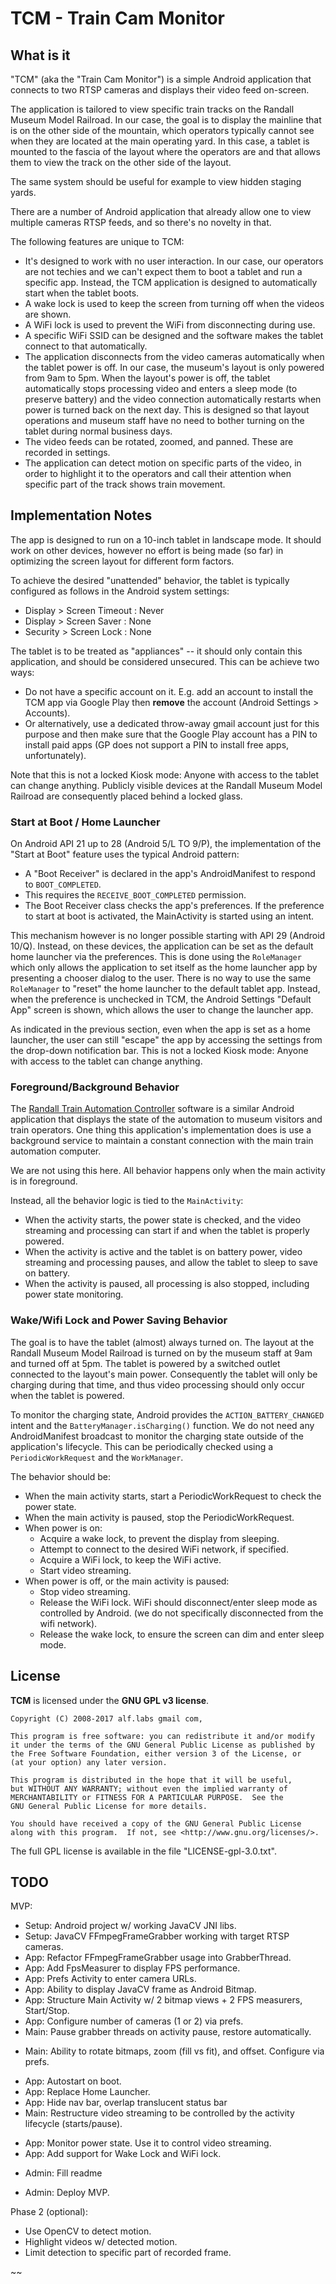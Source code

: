 # TCM - Train Cam Monitor

## What is it

"TCM" (aka the "Train Cam Monitor") is a simple Android application that
connects to two RTSP cameras and displays their video feed on-screen.

The application is tailored to view specific train tracks on the Randall Museum
Model Railroad. In our case, the goal is to display the mainline that is on the
other side of the mountain, which operators typically cannot see when they are
located at the main operating yard. In this case, a tablet is mounted to the fascia
of the layout where the operators are and that allows them to view the track on the
other side of the layout.

The same system should be useful for example to view hidden staging yards.

There are a number of Android application that already allow one to view multiple
cameras RTSP feeds, and so there's no novelty in that.

The following features are unique to TCM:

- It's designed to work with no user interaction. In our case, our operators are
  not techies and we can't expect them to boot a tablet and run a specific app.
  Instead, the TCM application is designed to automatically start when the tablet
  boots.
- A wake lock is used to keep the screen from turning off when the videos are shown.
- A WiFi lock is used to prevent the WiFi from disconnecting during use.
- A specific WiFi SSID can be designed and the software makes the tablet connect to that automatically.
- The application disconnects from the video cameras automatically when the tablet power is off.
  In our case, the museum's layout is only powered from 9am to 5pm. When the layout's power is off,
  the tablet automatically stops processing video and enters a sleep mode (to preserve battery)
  and the video connection automatically restarts when power is turned back on the next day.
  This is designed so that layout operations and museum staff have no need to bother turning on
  the tablet during normal business days.
- The video feeds can be rotated, zoomed, and panned. These are recorded in settings.
- The application can detect motion on specific parts of the video, in order to highlight it
  to the operators and call their attention when specific part of the track shows train movement.


## Implementation Notes

The app is designed to run on a 10-inch tablet in landscape mode.
It should work on other devices, however no effort is being made (so far) in optimizing
the screen layout for different form factors.

To achieve the desired "unattended" behavior, the tablet is typically configured as
follows in the Android system settings:

- Display > Screen Timeout : Never
- Display > Screen Saver : None
- Security > Screen Lock : None

The tablet is to be treated as "appliances" -- it should only contain this application,
and should be considered unsecured. This can be achieve two ways:

- Do not have a specific account on it. E.g. add an account to install the TCM app via Google Play
  then __remove__ the account (Android Settings > Accounts).
- Or alternatively, use a dedicated throw-away gmail account just for this purpose and then
  make sure that the Google Play account has a PIN to install paid apps (GP does not support
  a PIN to install free apps, unfortunately).

Note that this is not a locked Kiosk mode: Anyone with access to the tablet can change anything.
Publicly visible devices at the Randall Museum Model Railroad are consequently placed behind a
locked glass.


### Start at Boot / Home Launcher

On Android API 21 up to 28 (Android 5/L TO 9/P), the implementation of the "Start at Boot" feature
uses the typical Android pattern:

- A "Boot Receiver" is declared in the app's AndroidManifest to respond to `BOOT_COMPLETED`.
- This requires the `RECEIVE_BOOT_COMPLETED` permission.
- The Boot Receiver class checks the app's preferences. If the preference to start
  at boot is activated, the MainActivity is started using an intent.

This mechanism however is no longer possible starting with API 29 (Android 10/Q).
Instead, on these devices, the application can be set as the default home launcher via the
preferences. This is done using the `RoleManager` which only allows the application to set
itself as the home launcher app by presenting a chooser dialog to the user.
There is no way to use the same `RoleManager` to "reset" the home launcher to the default
tablet app. Instead, when the preference is unchecked in TCM, the Android Settings "Default App"
screen is shown, which allows the user to change the launcher app.

As indicated in the previous section, even when the app is set as a home launcher, the user
can still "escape" the app by accessing the settings from the drop-down notification bar.
This is not a locked Kiosk mode: Anyone with access to the tablet can change anything.


### Foreground/Background Behavior

The [Randall Train Automation Controller](https://www.alfray.com/trains/randall/rtac.html)
software is a similar Android application that displays the state of the automation to
museum visitors and train operators. One thing this application's implementation does is
use a background service to maintain a constant connection with the main train automation computer.

We are not using this here. All behavior happens only when the main activity is in foreground.

Instead, all the behavior logic is tied to the `MainActivity`:

- When the activity starts, the power state is checked, and the video streaming and processing
  can start if and when the tablet is properly powered.
- When the activity is active and the tablet is on battery power, video streaming and processing
  pauses, and allow the tablet to sleep to save on battery.
- When the activity is paused, all processing is also stopped, including power state monitoring.



### Wake/Wifi Lock and Power Saving Behavior

The goal is to have the tablet (almost) always turned on. The layout at the Randall Museum
Model Railroad is turned on by the museum staff at 9am and turned off at 5pm. The tablet is
powered by a switched outlet connected to the layout's main power. Consequently the tablet
will only be charging during that time, and thus video processing should only occur when
the tablet is powered.

To monitor the charging state, Android provides the `ACTION_BATTERY_CHANGED` intent and
the `BatteryManager.isCharging()` function. We do not need any AndroidManifest broadcast to
monitor the charging state outside of the application's lifecycle.
This can be periodically checked using a `PeriodicWorkRequest` and the `WorkManager`.

The behavior should be:

- When the main activity starts, start a PeriodicWorkRequest to check the power state.
- When the main activity is paused, stop the PeriodicWorkRequest.
- When power is on:
  - Acquire a wake lock, to prevent the display from sleeping.
  - Attempt to connect to the desired WiFi network, if specified.
  - Acquire a WiFi lock, to keep the WiFi active.
  - Start video streaming.
- When power is off, or the main activity is paused:
  - Stop video streaming.
  - Release the WiFi lock. WiFi should disconnect/enter sleep mode as controlled by Android.
    (we do not specifically disconnected from the wifi network).
  - Release the wake lock, to ensure the screen can dim and enter sleep mode.




## License

__TCM__ is licensed under the __GNU GPL v3 license__.

    Copyright (C) 2008-2017 alf.labs gmail com,

    This program is free software: you can redistribute it and/or modify
    it under the terms of the GNU General Public License as published by
    the Free Software Foundation, either version 3 of the License, or
    (at your option) any later version.

    This program is distributed in the hope that it will be useful,
    but WITHOUT ANY WARRANTY; without even the implied warranty of
    MERCHANTABILITY or FITNESS FOR A PARTICULAR PURPOSE.  See the
    GNU General Public License for more details.

    You should have received a copy of the GNU General Public License
    along with this program.  If not, see <http://www.gnu.org/licenses/>.

The full GPL license is available in the file "LICENSE-gpl-3.0.txt".


## TODO

MVP:
+ Setup: Android project w/ working JavaCV JNI libs.
+ Setup: JavaCV FFmpegFrameGrabber working with target RTSP cameras.
+ App: Refactor FFmpegFrameGrabber usage into GrabberThread.
+ App: Add FpsMeasurer to display FPS performance.
+ App: Prefs Activity to enter camera URLs.
+ App: Ability to display JavaCV frame as Android Bitmap.
+ App: Structure Main Activity w/ 2 bitmap views + 2 FPS measurers, Start/Stop.
+ App: Configure number of cameras (1 or 2) via prefs.
+ Main: Pause grabber threads on activity pause, restore automatically.
- Main: Ability to rotate bitmaps, zoom (fill vs fit), and offset. Configure via prefs.
+ App: Autostart on boot.
+ App: Replace Home Launcher.
+ App: Hide nav bar, overlap translucent status bar
+ Main: Restructure video streaming to be controlled by the activity lifecycle (starts/pause).
- App: Monitor power state. Use it to control video streaming.
- App: Add support for Wake Lock and WiFi lock.
+ Admin: Fill readme
- Admin: Deploy MVP.

Phase 2 (optional):
- Use OpenCV to detect motion.
- Highlight videos w/ detected motion.
- Limit detection to specific part of recorded frame.

~~
